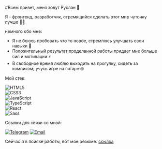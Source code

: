 #Всем привет, меня зовут Руслан 👋

Я - фронтенд, разработчик, стремящийся сделать этот мир чуточку лучше 👩‍💻

немного обо мне:

- Я не боюсь пробовать что то новое, стремлюсь улучшать свои навыки 💪
- Положительный результат проделанной работы придает мне больше сил и мотивации ⚡
- В свободное время люблю выходить на прогулку, сидеть за компиком, учусь игре на гитаре 🤓

Мой стек:

![HTML5](https://img.shields.io/badge/HTML5-E34F26?style=for-the-badge&logo=html5&logoColor=white)  
![CSS3](https://img.shields.io/badge/CSS3-1572B6?style=for-the-badge&logo=css3&logoColor=white)  
![JavaScript](https://img.shields.io/badge/JavaScript-F7DF1E?style=for-the-badge&logo=javascript&logoColor=black)  
![TypeScript](https://img.shields.io/badge/TypeScript-3178C6?style=for-the-badge&logo=typescript&logoColor=white)  
![React](https://img.shields.io/badge/React-61DAFB?style=for-the-badge&logo=react&logoColor=black)  
![Sass](https://img.shields.io/badge/Sass-CC6699?style=for-the-badge&logo=sass&logoColor=white)  

Ссылки для связи со мной:

[![Telegram](https://img.shields.io/badge/Telegram-2CA5E0?style=for-the-badge&logo=telegram&logoColor=white)](https://t.me/Fi_fate)
[![Email](https://img.shields.io/badge/Email-D14836?style=for-the-badge&logo=gmail&logoColor=white)](mailto:normuminovruslan620@gmail.com)

Сейчас я в поиске работы, вот мое резюме: [ссылка](https://disk.yandex.ru/d/CN8WFaUOJ0Mj4g)


<!--
**RilPax/RilPax** is a ✨ _special_ ✨ repository because its `README.md` (this file) appears on your GitHub profile.

Here are some ideas to get you started:

- 🔭 I’m currently working on ...
- 🌱 I’m currently learning ...
- 👯 I’m looking to collaborate on ...
- 🤔 I’m looking for help with ...
- 💬 Ask me about ...
- 📫 How to reach me: ...
- 😄 Pronouns: ...
- ⚡ Fun fact: ...
-->
